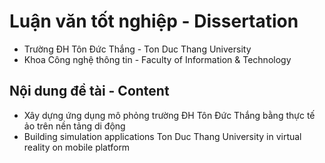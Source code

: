 # Luận văn tốt nghiệp - Dissertation #

* Trường ĐH Tôn Đức Thắng - Ton Duc Thang University
* Khoa Công nghệ thông tin - Faculty of Information & Technology

## Nội dung đề tài - Content ##

* Xây dựng ứng dụng mô phỏng trường ĐH Tôn Đức Thắng bằng thực tế ảo trên nền tảng di động
* Building simulation applications Ton Duc Thang University in virtual reality on mobile platform
